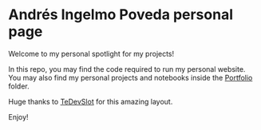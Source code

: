 # Andrés Ingelmo Poveda personal page

Welcome to my personal spotlight for my projects!

In this repo, you may find the code required to run my personal website. You may also find my personal projects and notebooks inside the [Portfolio](https://github.com/aingelmo/aingelmo.github.io/tree/main/Portfolio) folder.

Huge thanks to [TeDevSlot](https://github.com/thedevslot/WhatATheme) for this amazing layout.

Enjoy!
